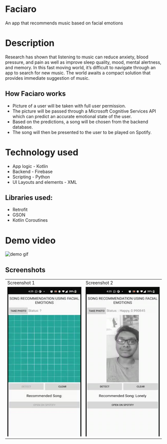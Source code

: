 # Faciaro
An app that recommends music based on facial emotions

# Description
Research has shown that listening to music can reduce anxiety, blood pressure, and pain as well as improve sleep quality, mood, mental alertness, and memory. In this fast moving world, it’s difficult to navigate through an app to search for new music. The world awaits a compact solution that provides immediate suggestion of music.

## How Faciaro works

- Picture of a user will be taken with full user permission.
- The picture will be passed through a Microsoft Cognitive Services API which can predict an accurate emotional state of the user.
- Based on the predictions, a song will be chosen from the backend database.
- The song will then be presented to the user to be played on Spotify.

# Technology used

- App logic - Kotlin
- Backend - Firebase
- Scripting - Python
- UI Layouts and elements - XML

## Libraries used:

- Retrofit
- GSON
- Kotlin Coroutines

# Demo video
![demo gif](https://github.com/koushikjoshi/faciaro/blob/master/Resources/demo_gif.gif)

## Screenshots
<table>
  <tr>
     <td>Screenshot 1</td>
     <td>Screenshot 2</td>
  </tr>
  <tr>
    <td><img src="https://github.com/koushikjoshi/faciaro/blob/master/Resources/img1.jpg" width=270 height=480></td>
    <td><img src="https://github.com/koushikjoshi/faciaro/blob/master/Resources/img2.jpg" width=270 height=480></td>
  </tr>
 </table>
